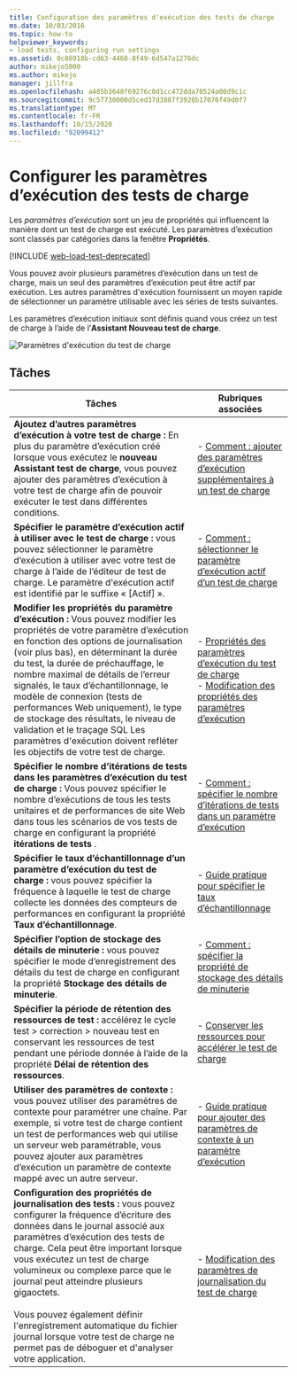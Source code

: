 ```yaml
---
title: Configuration des paramètres d'exécution des tests de charge
ms.date: 10/03/2016
ms.topic: how-to
helpviewer_keywords:
- load tests, configuring run settings
ms.assetid: 0c86918b-cd63-4468-8f49-6d547a1276dc
author: mikejo5000
ms.author: mikejo
manager: jillfra
ms.openlocfilehash: a485b3648f69276c0d1cc472dda70524a00d9c1c
ms.sourcegitcommit: 9c57730000d5ced37d3887f3928b17076f49d0f7
ms.translationtype: MT
ms.contentlocale: fr-FR
ms.lasthandoff: 10/15/2020
ms.locfileid: "92099412"
---
```

# <a name="configure-load-test-run-settings"></a>Configurer les paramètres d’exécution des tests de charge

Les *paramètres d’exécution* sont un jeu de propriétés qui influencent la manière dont un test de charge est exécuté. Les paramètres d’exécution sont classés par catégories dans la fenêtre **Propriétés**.

[!INCLUDE [web-load-test-deprecated](includes/web-load-test-deprecated.md)]

Vous pouvez avoir plusieurs paramètres d’exécution dans un test de charge, mais un seul des paramètres d’exécution peut être actif par exécution. Les autres paramètres d'exécution fournissent un moyen rapide de sélectionner un paramètre utilisable avec les séries de tests suivantes.

Les paramètres d’exécution initiaux sont définis quand vous créez un test de charge à l’aide de l’**Assistant Nouveau test de charge**.

![Paramètres d'exécution du test de charge](../test/media/loadtestrunsettings.png)

## <a name="tasks"></a>Tâches

|Tâches|Rubriques associées|
|-|-|
|**Ajoutez d’autres paramètres d’exécution à votre test de charge :** En plus du paramètre d’exécution créé lorsque vous exécutez le **nouveau Assistant test de charge**, vous pouvez ajouter des paramètres d’exécution à votre test de charge afin de pouvoir exécuter le test dans différentes conditions.|-   [Comment : ajouter des paramètres d’exécution supplémentaires à un test de charge](../test/how-to-add-additional-run-settings-to-a-load-test.md)|
|**Spécifier le paramètre d’exécution actif à utiliser avec le test de charge :** vous pouvez sélectionner le paramètre d’exécution à utiliser avec votre test de charge à l’aide de l’éditeur de test de charge. Le paramètre d'exécution actif est identifié par le suffixe « [Actif] ».|-   [Comment : sélectionner le paramètre d’exécution actif d’un test de charge](../test/how-to-select-the-active-run-setting-for-a-load-test.md)|
|**Modifier les propriétés du paramètre d’exécution :** Vous pouvez modifier les propriétés de votre paramètre d’exécution en fonction des options de journalisation (voir plus bas), en déterminant la durée du test, la durée de préchauffage, le nombre maximal de détails de l’erreur signalés, le taux d’échantillonnage, le modèle de connexion (tests de performances Web uniquement), le type de stockage des résultats, le niveau de validation et le traçage SQL Les paramètres d'exécution doivent refléter les objectifs de votre test de charge.|-   [Propriétés des paramètres d’exécution du test de charge](../test/load-test-run-settings-properties.md)<br />-   [Modification des propriétés des paramètres d’exécution](../test/load-test-run-settings-properties.md#change-run-setting-properties)|
|**Spécifier le nombre d’itérations de tests dans les paramètres d’exécution du test de charge :** Vous pouvez spécifier le nombre d’exécutions de tous les tests unitaires et de performances de site Web dans tous les scénarios de vos tests de charge en configurant la propriété **itérations de tests** .|-   [Comment : spécifier le nombre d’itérations de tests dans un paramètre d’exécution](../test/how-to-specify-the-number-of-test-iterations-in-a-load-test.md)|
|**Spécifier le taux d’échantillonnage d’un paramètre d’exécution du test de charge :** vous pouvez spécifier la fréquence à laquelle le test de charge collecte les données des compteurs de performances en configurant la propriété **Taux d’échantillonnage**.|-   [Guide pratique pour spécifier le taux d’échantillonnage](../test/how-to-specify-the-sample-rate-for-a-load-test.md)|
|**Spécifier l’option de stockage des détails de minuterie :** vous pouvez spécifier le mode d’enregistrement des détails du test de charge en configurant la propriété **Stockage des détails de minuterie**.|-   [Comment : spécifier la propriété de stockage des détails de minuterie](../test/how-to-specify-the-timing-details-storage-property-for-a-load-test.md)|
|**Spécifier la période de rétention des ressources de test :** accélérez le cycle test > correction > nouveau test en conservant les ressources de test pendant une période donnée à l’aide de la propriété **Délai de rétention des ressources**.|-   [Conserver les ressources pour accélérer le test de charge](/azure/devops/test/load-test/getting-started-with-performance-testing?view=vsts&preserve-view=true)|
|**Utiliser des paramètres de contexte :** vous pouvez utiliser des paramètres de contexte pour paramétrer une chaîne. Par exemple, si votre test de charge contient un test de performances web qui utilise un serveur web paramétrable, vous pouvez ajouter aux paramètres d’exécution un paramètre de contexte mappé avec un autre serveur.|-   [Guide pratique pour ajouter des paramètres de contexte à un paramètre d’exécution](../test/how-to-add-context-parameters-to-a-load-test-run-setting.md)|
|**Configuration des propriétés de journalisation des tests :** vous pouvez configurer la fréquence d’écriture des données dans le journal associé aux paramètres d’exécution des tests de charge. Cela peut être important lorsque vous exécutez un test de charge volumineux ou complexe parce que le journal peut atteindre plusieurs gigaoctets.<br /><br /> Vous pouvez également définir l'enregistrement automatique du fichier journal lorsque votre test de charge ne permet pas de déboguer et d'analyser votre application.|-   [Modification des paramètres de journalisation du test de charge](../test/modify-load-test-logging-settings.md)|